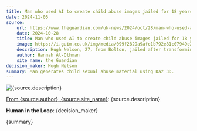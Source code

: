 ```yaml
---
title: Man who used AI to create child abuse images jailed for 18 years
date: 2024-11-05
source:
    url: https://www.theguardian.com/uk-news/2024/oct/28/man-who-used-ai-to-create-child-abuse-images-jailed-for-18-years
    date: 2024-10-28
    title: Man who used AI to create child abuse images jailed for 18 years
    image: https://i.guim.co.uk/img/media/099f2829a9afc1b792e81c07949e26972c1cd128/0_120_300_180/master/300.jpg?width=1200&height=630&quality=85&auto=format&fit=crop&overlay-align=bottom%2Cleft&overlay-width=100p&overlay-base64=L2ltZy9zdGF0aWMvb3ZlcmxheXMvdGctZGVmYXVsdC5wbmc&enable=upscale&s=8b03f80f21ffb95607b7687bb67ab9d4
    description: Hugh Nelson, 27, from Bolton, jailed after transforming normal pictures of children into sexual abuse imagery
    author: Hannah Al-Othman
    site_name: the Guardian
decision_maker: Hugh Nelson
summary: Man generates child sexual abuse material using Daz 3D.
---
```

![{source.description}]({source.image})

[From {source.author}, {source.site_name}]({source.url}): {source.description}

**Human in the Loop**: {decision_maker}

{summary}